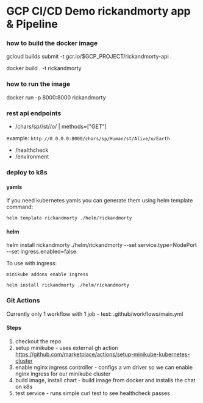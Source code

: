 # GCP CI/CD Demo rickandmorty app & Pipeline

### how to build the docker image
gcloud builds submit -t gcr.io/$GCP_PROJECT/rickandmorty-api .

docker build . -t rickandmorty

### how to run the image
docker run -p 8000:8000 rickandmorty

### rest api endpoints
* /chars/sp/<species>/st/<status>/o/<origin> | methods=["GET"]

example:
`http://0.0.0.0:8000/chars/sp/Human/st/Alive/o/Earth`

* /healthcheck
* /environment

### deploy to k8s
#### yamls
If you need kubernetes yamls you can generate them using helm template command:

`helm template rickandmorty ./helm/rickandmorty`

#### helm
helm install rickandmorty ./helm/rickandmorty --set service.type=NodePort --set ingress.enabled=false

To use with ingress:

`minikube addons enable ingress`

`helm install rickandmorty ./helm/rickandmorty`


### Git Actions
Currently only 1 workflow with 1 job - test:
.github/workflows/main.yml

#### Steps
1. checkout the repo
2. setup minikube - uses external gh action https://github.com/marketplace/actions/setup-minikube-kubernetes-cluster
3. enable nginx ingress controller - configs a vm driver so we can enable nginx ingress for our minikube cluster
4. build image, install chart - build image from docker and installs the chat on k8s
5. test service - runs simple curl test to see healthcheck passes